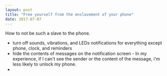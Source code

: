 ```yaml
---
layout: post
title: "Free yourself from the enslavement of your phone"
date: 2017-07-07
---
```

How to not be such a slave to the phone.

*   turn off sounds, vibrations, and LEDs notifications for everything except phone, clock, and reminders
*   hide the contents of messages on the notification screen - In my experience, if I can't see the sender or the content of the message, i'm less likely to unlock my phone.
*   
